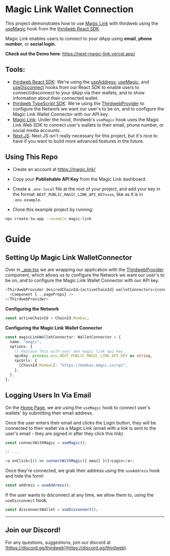 # Magic Link Wallet Connection

This project demonstrates how to use [Magic Link](https://magic.link/) with thirdweb using the [useMagic](https://docs.thirdweb.com/react/react.usemagic) hook from the [thirdweb React SDK](https://docs.thirdweb.com/react).

Magic Link enables users to connect to your dApp using **email**, **phone number**, or **social login**.

**Check out the Demo here**: https://next-magic-link.vercel.app/

## Tools:

- [thirdweb React SDK](https://docs.thirdweb.com/react): We're using the [useAddress](https://docs.thirdweb.com/react/react.useaddress), [useMagic](https://docs.thirdweb.com/react/react.usemagic), and [useDisconnect](https://docs.thirdweb.com/react/react.usedisconnect) hooks from our React SDK to enable users to connect/disconnect to your dApp via their wallets, and to show information about their connected wallet.
- [thirdweb TypeScript SDK](https://docs.thirdweb.com/typescript): We're using the [ThirdwebProvider](https://docs.thirdweb.com/react) to configure the Network we want our user's to be on, and to configure the Magic Link Wallet Connector with our API key.
- [Magic Link](https://magic.link/): Under the hood, thirdweb's `useMagic` hook uses the Magic Link Web SDK to connect user's wallets to their email, phone number, or social media accounts.
- [Next.JS](https://nextjs.org/): Next.JS isn't really necessary for this project, but it's nice to have if you want to build more advanced features in the future.

## Using This Repo

- Create an account at https://magic.link/

- Copy your **Publishable API Key** from the Magic Link dashboard.

- Create a `.env.local` file at the root of your project, and add your key in the format: `NEXT_PUBLIC_MAGIC_LINK_API_KEY=xxx`, like as it is in `.env.example`.

- Clone this example project by running:

```bash
npx create-tw-app --example magic-link
```

# Guide

## Setting Up Magic Link WalletConnector

Over in [\_app.tsx](_app.tsx) we are wrapping our application with the [ThirdwebProvider](https://docs.thirdweb.com/react) component, which allows us to configure the Network we want our user's to be on, and to configure the Magic Link Wallet Connector with our API key.

```ts
<ThirdwebProvider desiredChainId={activeChainId} walletConnectors={connectors}>
  <Component {...pageProps} />
</ThirdwebProvider>
```

**Configuring the Network**

```ts
const activeChainId = ChainId.Mumbai;
```

**Configuring the Magic Link Wallet Connector**

```ts
const magicLinkWalletConnector: WalletConnector = {
  name: "magic",
  options: {
    // Replace this with your own magic link api key
    apiKey: process.env.NEXT_PUBLIC_MAGIC_LINK_API_KEY as string,
    rpcUrls: {
      [ChainId.Mumbai]: "https://mumbai.magic.io/rpc",
    },
  },
};
```

## Logging Users In Via Email

On the [Home Page](_pages_index.tsx), we are using the `useMagic` hook to connect user's wallets' by submitting their email address.

Once the user enters their email and clicks the Login button, they will be connected to their wallet via a Magic Link (email with a link is sent to the user's email - they are signed in after they click this link).

```ts
const connectWithMagic = useMagic();

// ...

<a onClick={() => connectWithMagic({ email })}>Login</a>;
```

Once they're connected, we grab their address using the `useAddress` hook and hide the form!

```ts
const address = useAddress();
```

If the user wants to disconnect at any time, we allow them to, using the `useDisconnect` hook.

```ts
const disconnectWallet = useDisconnect();
```

---

## Join our Discord!

For any questions, suggestions, join our discord at [https://discord.gg/thirdweb](https://discord.gg/thirdweb).
